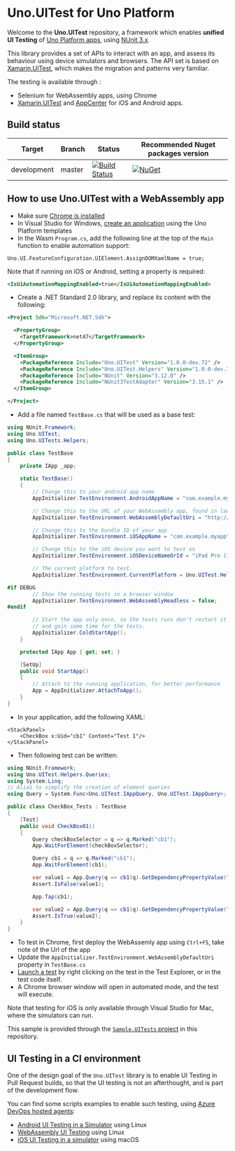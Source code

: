 # Uno.UITest for Uno Platform

Welcome to the **Uno.UITest** repository, a framework which enables **unified UI Testing** of [Uno Platform apps](https://github.com/unoplatform/uno), using [NUnit 3.x](https://github.com/nunit/nunit).

This library provides a set of APIs to interact with an app, and assess its behaviour using device simulators and browsers. The API set is based on [Xamarin.UITest](https://docs.microsoft.com/en-us/appcenter/test-cloud/uitest/), which makes the migration and patterns very familiar.

The testing is available through :
- Selenium for WebAssembly apps, using Chrome
- [Xamarin.UITest](https://docs.microsoft.com/en-us/appcenter/test-cloud/uitest/) and [AppCenter](https://appcenter.ms/apps) for iOS and Android apps.

## Build status

| Target | Branch | Status | Recommended Nuget packages version |
| ------ | ------ | ------ | ------ |
| development | master |[![Build Status](https://dev.azure.com/uno-platform/Uno%20Platform/_apis/build/status/Uno%20Platform/Uno.UITest?branchName=master)](https://dev.azure.com/uno-platform/Uno%20Platform/_build/latest?definitionId=58&branchName=master) | [![NuGet](https://img.shields.io/nuget/v/Uno.UITest.svg)](https://www.nuget.org/packages/Uno.UITest/) |

## How to use Uno.UITest with a WebAssembly app

- Make sure [Chrome is installed](https://www.google.com/chrome)
- In Visual Studio for Windows, [create an application](https://platform.uno/docs/articles/getting-started-tutorial-1.html) using the Uno Platform templates
- In the Wasm `Program.cs`, add the following line at the top of the `Main` function to enable automation support:
```
Uno.UI.FeatureConfiguration.UIElement.AssignDOMXamlName = true;
```
Note that if running on iOS or Android, setting a property is required:
```xml
<IsUiAutomationMappingEnabled>true</IsUiAutomationMappingEnabled>
```
- Create a .NET Standard 2.0 library, and replace its content with the following:
```xml
<Project Sdk="Microsoft.NET.Sdk">

  <PropertyGroup>
    <TargetFramework>net47</TargetFramework>
  </PropertyGroup>

  <ItemGroup>
    <PackageReference Include="Uno.UITest" Version="1.0.0-dev.72" />
    <PackageReference Include="Uno.UITest.Helpers" Version="1.0.0-dev.72" />
    <PackageReference Include="NUnit" Version="3.12.0" />
    <PackageReference Include="NUnit3TestAdapter" Version="3.15.1" />
  </ItemGroup>

</Project>
```
- Add a file named `TestBase.cs` that will be used as a base test: 
```csharp
using NUnit.Framework;
using Uno.UITest;
using Uno.UITests.Helpers;

public class TestBase
{
	private IApp _app;

	static TestBase()
	{
		// Change this to your android app name
		AppInitializer.TestEnvironment.AndroidAppName = "com.example.myapp"; 

		// Change this to the URL of your WebAssembly app, found in launchsettings.json
		AppInitializer.TestEnvironment.WebAssemblyDefaultUri = "http://localhost:CHANGEME";

		// Change this to the bundle ID of your app
		AppInitializer.TestEnvironment.iOSAppName = "com.example.myapp";

		// Change this to the iOS device you want to test on
		AppInitializer.TestEnvironment.iOSDeviceNameOrId = "iPad Pro (12.9-inch) (3rd generation)";

		// The current platform to test.
		AppInitializer.TestEnvironment.CurrentPlatform = Uno.UITest.Helpers.Queries.Platform.Browser;

#if DEBUG
		// Show the running tests in a browser window
		AppInitializer.TestEnvironment.WebAssemblyHeadless = false;
#endif

		// Start the app only once, so the tests runs don't restart it
		// and gain some time for the tests.
		AppInitializer.ColdStartApp();
	}

	protected IApp App { get; set; }

	[SetUp]
	public void StartApp()
	{
		// Attach to the running application, for better performance
		App = AppInitializer.AttachToApp();
	}
}
```

- In your application, add the following XAML:

```XAML
<StackPanel>
	<CheckBox x:Uid="cb1" Content="Test 1"/>
</StackPanel>
```

- Then following test can be written:

```csharp
using NUnit.Framework;
using Uno.UITest.Helpers.Queries;
using System.Linq;
// Alias to simplify the creation of element queries
using Query = System.Func<Uno.UITest.IAppQuery, Uno.UITest.IAppQuery>;

public class CheckBox_Tests : TestBase
{
	[Test]
	public void CheckBox01()
	{
		Query checkBoxSelector = q => q.Marked("cb1");
		App.WaitForElement(checkBoxSelector);

		Query cb1 = q => q.Marked("cb1");
		App.WaitForElement(cb1);

		var value1 = App.Query(q => cb1(q).GetDependencyPropertyValue("IsChecked").Value<bool>()).First();
		Assert.IsFalse(value1);

		App.Tap(cb1);

		var value2 = App.Query(q => cb1(q).GetDependencyPropertyValue("IsChecked").Value<bool>()).First();
		Assert.IsTrue(value2);
	}
}
```
- To test in Chrome, first deploy the WebAssemly app using `Ctrl+F5`, take note of the Url of the app
- Update the `AppInitializer.TestEnvironment.WebAssemblyDefaultUri` property in `TestBase.cs`
- [Launch a test](https://docs.microsoft.com/en-us/visualstudio/test/getting-started-with-unit-testing?view=vs-2019) by right clicking on the test in the Test Explorer, or in the test code itself.
- A Chrome browser window will open in automated mode, and the test will execute.

Note that testing for iOS is only available through Visual Studio for Mac, where the simulators can run.

This sample is provided through the [`Sample.UITests` project](https://github.com/unoplatform/Uno.UITest/tree/master/src/Sample/Sample.UITests) in this repository.

## UI Testing in a CI environment

One of the design goal of the `Uno.UITest` library is to enable UI Testing in Pull Request builds, so that the UI testing is not an afterthought, and is part of the development flow.

You can find some scripts examples to enable such testing, using [Azure DevOps hosted agents](https://docs.microsoft.com/en-us/azure/devops/pipelines/agents/hosted?view=azure-devops):
- [Android UI Testing in a Simulator](https://github.com/unoplatform/Uno.UITest/blob/master/build/android-uitest-run.sh) using Linux
- [WebAssembly UI Testing](https://github.com/unoplatform/Uno.UITest/blob/master/build/wasm-uitest-run.sh) using Linux
- [iOS UI Testing in a simulator](https://github.com/unoplatform/Uno.UITest/blob/master/build/ios-uitest-run.sh) using macOS
